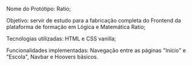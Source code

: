 Nome do Protótipo: Ratio;

Objetivo: servir de estudo para a fabricação completa do Frontend da plataforma de formação em Lógica e Matemática Ratio;

Tecnologias utilizadas: HTML e CSS vanilla;

Funcionalidades implementadas: Navegação entre as páginas "Início" e "Escola", Navbar e Hoovers básicos.


